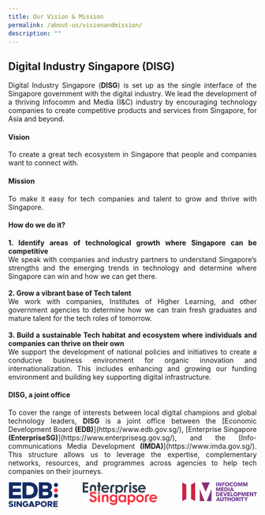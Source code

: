 ```yaml
---
title: Our Vision & Mission
permalink: /about-us/visionandmission/
description: ""
---
```

##  Digital Industry Singapore (DISG) 
<p align="justify">Digital Industry Singapore (<b>DISG</b>) is set up as the single interface of the Singapore government with the digital industry. We lead the development of a thriving Infocomm and Media (I&amp;C) industry by encouraging technology companies to create competitive products and services from Singapore, for Asia and beyond.</p>

#### **Vision**
<p align="justify">To create a great tech ecosystem in Singapore that people and companies want to connect with.</p>

#### **Mission**
<p align="justify">To make it easy for tech companies and talent to grow and thrive with Singapore.</p>

#### **How do we do it?**
<p align="justify"><b>1. Identify areas of technological growth where Singapore can be competitive<br></b>
We speak with companies and industry partners to understand Singapore’s strengths and the emerging trends in technology and determine where Singapore can win and how we can get there.<br><br>
<b>2. Grow a vibrant base of Tech talent<br></b>
We work with companies, Institutes of Higher Learning, and other government agencies to determine how we can train fresh graduates and mature talent for the tech roles of tomorrow. <br><br> 
<b>3.	Build a sustainable Tech habitat and ecosystem where individuals and companies can thrive on their own<br></b>
We support the development of national policies and initiatives to create a conducive business environment for organic innovation and internationalization. This includes enhancing and growing our funding environment and building key supporting digital infrastructure.</p>

#### **DISG, a joint office**
<p align="justify">To cover the range of interests between local digital champions and global technology leaders, <b>DISG</b> is a joint office between the [Economic Development Board <b>(EDB)</b>](https://www.edb.gov.sg/), [Enterprise Singapore <b>(EnterpriseSG)</b>](https://www.enterprisesg.gov.sg/), and the [Info-communications Media Development <b>(IMDA)</b>](https://www.imda.gov.sg/). This structure allows us to leverage the expertise, complementary networks, resources, and programmes across agencies to help tech companies on their journeys.</p>
<div style="text-align: center;">
<img style="float: left; max-width: 20%; margin-right: 10px;" src="/images/edb%20logo.png">
<img style="display: inline; max-width: 30%" src="/images/esg%20logo.png">
<img style="float: right; max-width: 30%; margin-left: 10px;" src="/images/imda%20logo.png"></div><br>